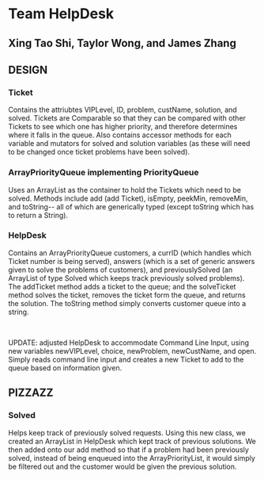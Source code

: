 <h1>
Team HelpDesk
</h1>

<h2>
Xing Tao Shi, Taylor Wong, and James Zhang
</h2>

<h2>
DESIGN
</h2>

<h3>
Ticket
</h3>

Contains the attriubtes VIPLevel, ID, problem, custName, solution, and solved. Tickets are Comparable so that they can be compared with other Tickets to see which one has higher priority, and therefore determines where it falls in the queue. Also contains accessor methods for each variable and mutators for solved and solution variables (as these will need to be changed once ticket problems have been solved).


<h3>
ArrayPriorityQueue implementing PriorityQueue
</h3>

Uses an ArrayList as the container to hold the Tickets which need to be solved. Methods include add (add Ticket), isEmpty, peekMin, removeMin, and toString-- all of which are generically typed (except toString which has to return a String).


<h3>
HelpDesk
</h3>

Contains an ArrayPriorityQueue customers, a currID (which handles which Ticket number is being served), answers (which is a set of generic answers given to solve the problems of customers), and previouslySolved (an ArrayList of type Solved which keeps track previously solved problems). The addTicket method adds a ticket to the queue; and the solveTicket method solves the ticket, removes the ticket form the queue, and returns the solution. The toString method simply converts customer queue into a string.

<br>

UPDATE: adjusted HelpDesk to accommodate Command Line Input, using new variables newVIPLevel, choice, newProblem, newCustName, and open. Simply reads command line input and creates a new Ticket to add to the queue based on information given.

<h2>
PIZZAZZ
</h2>

<h3>
Solved
</h3>

Helps keep track of previously solved requests. Using this new class, we created an ArrayList in HelpDesk which kept track of previous solutions. We then added onto our add method so that if a problem had been previously solved, instead of being enqueued into the ArrayPriorityList, it would simply be filtered out and the customer would be given the previous solution.
